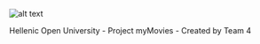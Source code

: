 ![alt text](https://www.eap.gr/images/logo_eap_new.png)


Hellenic Open University - Project myMovies - Created by Team 4
